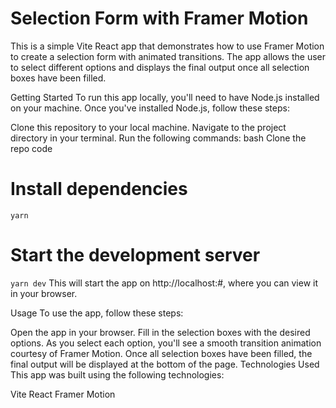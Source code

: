 # Selection Form with Framer Motion

This is a simple Vite React app that demonstrates how to use Framer Motion to create a selection form with animated transitions. The app allows the user to select different options and displays the final output once all selection boxes have been filled.

Getting Started
To run this app locally, you'll need to have Node.js installed on your machine. Once you've installed Node.js, follow these steps:

Clone this repository to your local machine.
Navigate to the project directory in your terminal.
Run the following commands:
bash
Clone the repo code

# Install dependencies
```yarn```

# Start the development server
```yarn dev```
This will start the app on http://localhost:#, where you can view it in your browser.

Usage
To use the app, follow these steps:

Open the app in your browser.
Fill in the selection boxes with the desired options. As you select each option, you'll see a smooth transition animation courtesy of Framer Motion.
Once all selection boxes have been filled, the final output will be displayed at the bottom of the page.
Technologies Used
This app was built using the following technologies:

Vite
React
Framer Motion







